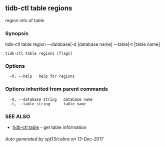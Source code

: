 ## tidb-ctl table regions

region info of table

### Synopsis


tidb-ctl table region --database|-d [database name] --table|-t [table name]

```
tidb-ctl table regions [flags]
```

### Options

```
  -h, --help   help for regions
```

### Options inherited from parent commands

```
  -d, --database string   database name
  -t, --table string      table name
```

### SEE ALSO
* [tidb-ctl table](tidb-ctl_table.md)	 - get table information

###### Auto generated by spf13/cobra on 13-Dec-2017
